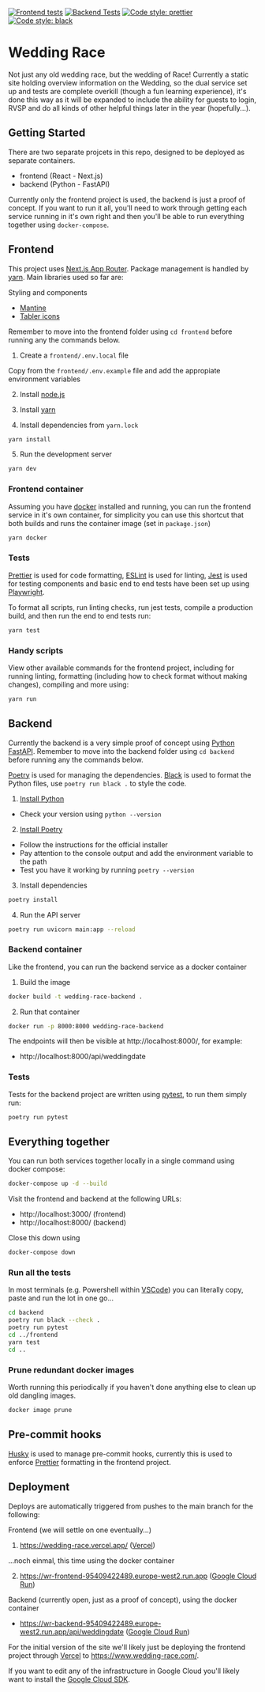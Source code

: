 [![Frontend tests](https://github.com/cjrace/wedding-race/actions/workflows/frontend-tests.yml/badge.svg)](https://github.com/cjrace/wedding-race/actions/workflows/frontend-tests.yml)
[![Backend Tests](https://github.com/cjrace/wedding-race/actions/workflows/backend-tests.yml/badge.svg)](https://github.com/cjrace/wedding-race/actions/workflows/backend-tests.yml)
[![Code style: prettier](https://img.shields.io/badge/code_style-prettier-ff69b4.svg?style=flat)](https://github.com/prettier/prettier)
[![Code style: black](https://img.shields.io/badge/code%20style-black-000000.svg)](https://github.com/psf/black)

# Wedding Race

Not just any old wedding race, but the wedding of Race! Currently a static site holding overview information on the Wedding, so the dual service set up and tests are complete overkill (though a fun learning experience), it's done this way as it will be expanded to include the ability for guests to login, RVSP and do all kinds of other helpful things later in the year (hopefully...).

## Getting Started

There are two separate projcets in this repo, designed to be deployed as separate containers.

- frontend (React - Next.js)
- backend (Python - FastAPI)

Currently only the frontend project is used, the backend is just a proof of concept. If you want to run it all, you'll need to work through getting each service running in it's own right and then you'll be able to run everything together using `docker-compose`.

## Frontend
This project uses [Next.js App Router](https://nextjs.org/docs/app). Package management is handled by [yarn](https://yarnpkg.com/getting-started). Main libraries used so far are:

Styling and components

- [Mantine](https://mantine.dev/)
- [Tabler icons](https://tabler-icons.io/)

Remember to move into the frontend folder using `cd frontend` before running any the commands below.

1. Create a `frontend/.env.local` file

Copy from the `frontend/.env.example` file and add the appropiate environment variables

2. Install [node.js](https://nodejs.org/en/download)

3. Install [yarn](https://yarnpkg.com/getting-started/install)

4. Install dependencies from `yarn.lock`

```bash
yarn install
```

5. Run the development server

```bash
yarn dev
```

### Frontend container

Assuming you have [docker](https://docs.docker.com/get-started/) installed and running, you can run the frontend service in it's own container, for simplicity you can use this shortcut that both builds and runs the container image (set in `package.json`)

```bash
yarn docker
```

### Tests

[Prettier](https://prettier.io/) is used for code formatting, [ESLint](https://eslint.org/) is used for linting, [Jest](https://jestjs.io/) is used for testing components and basic end to end tests have been set up using [Playwright](https://playwright.dev/).

To format all scripts, run linting checks, run jest tests, compile a production build, and then run the end to end tests run:

```bash
yarn test
```

### Handy scripts

View other available commands for the frontend project, including for running linting, formatting (including how to check format without making changes), compiling and more using:

```bash
yarn run
```

## Backend
Currently the backend is a very simple proof of concept using [Python FastAPI](https://fastapi.tiangolo.com/). Remember to move into the backend folder using `cd backend` before running any the commands below.

[Poetry](https://python-poetry.org/) is used for managing the dependencies. [Black](https://black.readthedocs.io/en/stable/index.html) is used to format the Python files, use `poetry run black .` to style the code.

1. [Install Python](https://www.python.org/downloads/)

- Check your version using `python --version`

2. [Install Poetry](https://python-poetry.org/docs/#installing-with-the-official-installer)

- Follow the instructions for the official installer
- Pay attention to the console output and add the environment variable to the path
- Test you have it working by running `poetry --version`

3. Install dependencies

```bash
poetry install
```

4. Run the API server

```bash
poetry run uvicorn main:app --reload
```

### Backend container

Like the frontend, you can run the backend service as a docker container

1. Build the image
```bash
docker build -t wedding-race-backend .
```

2. Run that container
```bash
docker run -p 8000:8000 wedding-race-backend
```

The endpoints will then be visible at http://localhost:8000/, for example:

- http://localhost:8000/api/weddingdate

### Tests

Tests for the backend project are written using [pytest](https://docs.pytest.org/en/stable/getting-started.html), to run them simply run:

```bash
poetry run pytest
```

## Everything together

You can run both services together locally in a single command using docker compose:

```bash
docker-compose up -d --build
```

Visit the frontend and backend at the following URLs:

- http://localhost:3000/ (frontend)
- http://localhost:8000/ (backend)

Close this down using

```bash
docker-compose down
```

### Run all the tests

In most terminals (e.g. Powershell within [VSCode](https://code.visualstudio.com/)) you can literally copy, paste and run the lot in one go...

```bash
cd backend
poetry run black --check .
poetry run pytest
cd ../frontend
yarn test
cd ..
```

### Prune redundant docker images

Worth running this periodically if you haven't done anything else to clean up old dangling images.

```bash
docker image prune
```

## Pre-commit hooks

[Husky](https://typicode.github.io/husky) is used to manage pre-commit hooks, currently this is used to enforce [Prettier](https://prettier.io/) formatting in the frontend project.

## Deployment

Deploys are automatically triggered from pushes to the main branch for the following:

Frontend (we will settle on one eventually...)

1. https://wedding-race.vercel.app/ ([Vercel](https://vercel.com/))

...noch einmal, this time using the docker container

2. https://wr-frontend-95409422489.europe-west2.run.app ([Google Cloud Run](https://cloud.google.com/run))

Backend (currently open, just as a proof of concept), using the docker container
- https://wr-backend-95409422489.europe-west2.run.app/api/weddingdate ([Google Cloud Run](https://cloud.google.com/run))

For the initial version of the site we'll likely just be deploying the frontend project through [Vercel](https://vercel.com/) to https://www.wedding-race.com/. 

If you want to edit any of the infrastructure in Google Cloud you'll likely want to install the [Google Cloud SDK](https://cloud.google.com/sdk?hl=en).
